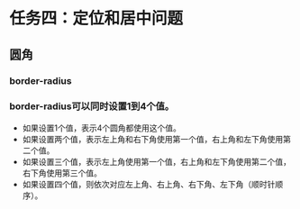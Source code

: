 # 任务四：定位和居中问题
## 圆角
### border-radius

### border-radius可以同时设置1到4个值。

- 如果设置1个值，表示4个圆角都使用这个值。
- 如果设置两个值，表示左上角和右下角使用第一个值，右上角和左下角使用第二个值。
- 如果设置三个值，表示左上角使用第一个值，右上角和左下角使用第二个值，右下角使用第三个值。
- 如果设置四个值，则依次对应左上角、右上角、右下角、左下角（顺时针顺序）。

